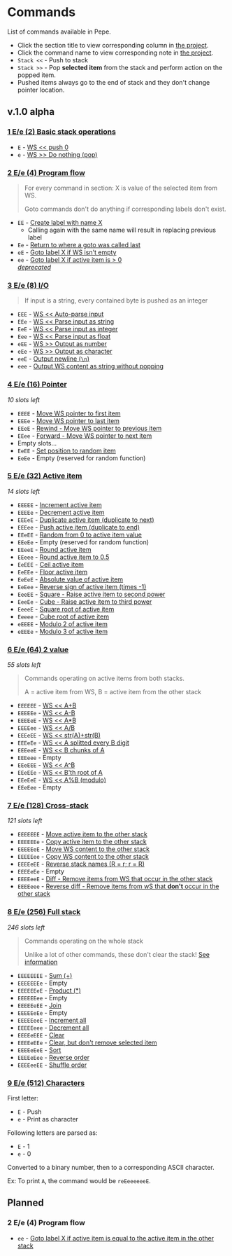 # Commands

List of commands available in Pepe.

- Click the section title to view corresponding column in [the project](https://github.com/Soaku/Pepe/projects/2).
- Click the command name to view corresponding note in [the project](https://github.com/Soaku/Pepe/projects/2).
- `Stack <<` - Push to stack
- `Stack >>` - Pop **selected item** from the stack and perform action on the popped item.
- Pushed items always go to the end of stack and they don't change pointer location.

## v.1.0 alpha

### [1 E/e (2) Basic stack operations](https://github.com/Soaku/Pepe/projects/2#column-2205663)

- `E` - [WS << push 0](https://github.com/Soaku/Pepe/projects/2#card-7485469)
- `e` - [WS >> Do nothing (pop)](https://github.com/Soaku/Pepe/projects/2#card-7485481)

### [2 E/e (4) Program flow](https://github.com/Soaku/Pepe/projects/2#column-2172199)

> For every command in section: X is value of the selected item from WS.
>
> Goto commands don't do anything if corresponding labels don't exist.

- `EE` - [Create label with name X](https://github.com/Soaku/Pepe/projects/2#card-7338713)
  - Calling again with the same name will result in replacing previous label
- `Ee` - [Return to where a goto was called last](https://github.com/Soaku/Pepe/projects/2#card-7339434)
- `eE` - [Goto label X if WS isn't empty](https://github.com/Soaku/Pepe/projects/2#card-7338767)
- `ee` - [Goto label X if active item is > 0](https://github.com/Soaku/Pepe/projects/2#card-7338775)  
   [*deprecated*](#planned)

### [3 E/e (8) I/O](https://github.com/Soaku/Pepe/projects/2#column-2171797)

> If input is a string, every contained byte is pushed as an integer

- `EEE` - [WS << Auto-parse input](https://github.com/Soaku/Pepe/projects/2#card-7337865)
- `EEe` - [WS << Parse input as string](https://github.com/Soaku/Pepe/projects/2#card-7337875)
- `EeE` - [WS << Parse input as integer](https://github.com/Soaku/Pepe/projects/2#card-7485918)
- `Eee` - [WS << Parse input as float](https://github.com/Soaku/Pepe/projects/2#card-7337874)
- `eEE` - [WS >> Output as number](https://github.com/Soaku/Pepe/projects/2#card-7344002)
- `eEe` - [WS >> Output as character](https://github.com/Soaku/Pepe/projects/2#card-7337895)
- `eeE` - [Output newline (`\n`)](https://github.com/Soaku/Pepe/projects/2#card-7501362)
- `eee` - [Output WS content as string without popping](https://github.com/Soaku/Pepe/projects/2#card-7493465)

### [4 E/e (16) Pointer](https://github.com/Soaku/Pepe/projects/2#column-2171962)

*10 slots left*

- `EEEE` - [Move WS pointer to first item](https://github.com/Soaku/Pepe/projects/2#card-7337904)
- `EEEe` - [Move WS pointer to last item](https://github.com/Soaku/Pepe/projects/2#card-7337939)
- `EEeE` - [Rewind - Move WS pointer to previous item](https://github.com/Soaku/Pepe/projects/2#card-7337914)
- `EEee` - [Forward - Move WS pointer to next item](https://github.com/Soaku/Pepe/projects/2#card-7337906)
- Empty slots...
- `EeEE` - [Set position to random item](https://github.com/Soaku/Pepe/projects/2#card-7487437)
- `EeEe` - Empty (reserved for random function)

### [5 E/e (32) Active item](https://github.com/Soaku/Pepe/projects/2#column-2173896)

*14 slots left*

- `EEEEE` - [Increment active item](https://github.com/Soaku/Pepe/projects/2#card-7338659)
- `EEEEe` - [Decrement active item](https://github.com/Soaku/Pepe/projects/2#card-7338662)
- `EEEeE` - [Duplicate active item (duplicate to next)](https://github.com/Soaku/Pepe/projects/2#card-7338639)
- `EEEee` - [Push active item (duplicate to end)](https://github.com/Soaku/Pepe/projects/2#card-7338640)
- `EEeEE` - [Random from 0 to active item value](https://github.com/Soaku/Pepe/projects/2#card-7486911)
- `EEeEe` - Empty (reserved for random function)
- `EEeeE` - [Round active item](https://github.com/Soaku/Pepe/projects/2#card-7344007)
- `EEeee` - [Round active item to 0.5](https://github.com/Soaku/Pepe/projects/2#card-7487731)
- `EeEEE` - [Ceil active item](https://github.com/Soaku/Pepe/projects/2#card-7344020)
- `EeEEe` - [Floor active item](https://github.com/Soaku/Pepe/projects/2#card-7344011)
- `EeEeE` - [Absolute value of active item](https://github.com/Soaku/Pepe/projects/2#card-7485569)
- `EeEee` - [Reverse sign of active item (times -1)](https://github.com/Soaku/Pepe/projects/2#card-7344091)
- `EeeEE` - [Square - Raise active item to second power](https://github.com/Soaku/Pepe/projects/2#card-7487657)
- `EeeEe` - [Cube - Raise active item to third power](https://github.com/Soaku/Pepe/projects/2#card-7487662)
- `EeeeE` - [Square root of active item](https://github.com/Soaku/Pepe/projects/2#card-7488241)
- `Eeeee` - [Cube root of active item](https://github.com/Soaku/Pepe/projects/2#card-7488346)
- `eEEEE` - [Modulo 2 of active item](https://github.com/Soaku/Pepe/projects/2#card-7708043)
- `eEEEe` - [Modulo 3 of active item](https://github.com/Soaku/Pepe/projects/2#card-7708024)

### [6 E/e (64) 2 value](https://github.com/Soaku/Pepe/projects/2#column-2172019)

*55 slots left*

> Commands operating on active items from both stacks.
>
> A = active item from WS, B = active item from the other stack

- `EEEEEE` - [WS << A+B](https://github.com/Soaku/Pepe/projects/2#card-7338110)
- `EEEEEe` - [WS << A-B](https://github.com/Soaku/Pepe/projects/2#card-7338448)
- `EEEEeE` - [WS << A\*B](https://github.com/Soaku/Pepe/projects/2#card-7338506)
- `EEEEee` - [WS << A/B](https://github.com/Soaku/Pepe/projects/2#card-7338512)
- `EEEeEE` - [WS << str(A)+str(B)](https://github.com/Soaku/Pepe/projects/2#card-7487145)
- `EEEeEe` - [WS << A splitted every B digit](https://github.com/Soaku/Pepe/projects/2#card-7492924)
- `EEEeeE` - [WS << B chunks of A](https://github.com/Soaku/Pepe/projects/2#card-7492793)
- `EEEeee` - Empty
- `EEeEEE` - [WS << A^B](https://github.com/Soaku/Pepe/projects/2#card-7487563)
- `EEeEEe` - [WS << B'th root of A](https://github.com/Soaku/Pepe/projects/2#card-7487580)
- `EEeEeE` - [WS << A%B (modulo)](https://github.com/Soaku/Pepe/projects/2#card-7708060)
- `EEeEee` - Empty

### [7 E/e (128) Cross-stack](https://github.com/Soaku/Pepe/projects/2#column-2172008)

*121 slots left*

- `EEEEEEE` - [Move active item to the other stack](https://github.com/Soaku/Pepe/projects/2#card-7338040)
- `EEEEEEe` - [Copy active item to the other stack](https://github.com/Soaku/Pepe/projects/2#card-7338048)
- `EEEEEeE` - [Move WS content to the other stack](https://github.com/Soaku/Pepe/projects/2#card-7338051)
- `EEEEEee` - [Copy WS content to the other stack](https://github.com/Soaku/Pepe/projects/2#card-7338052)
- `EEEEeEE` - [Reverse stack names (R = r; r = R)](https://github.com/Soaku/Pepe/projects/2#card-7344098)
- `EEEEeEe` - Empty
- `EEEEeeE` - [Diff - Remove items from WS that occur in the other stack](https://github.com/Soaku/Pepe/projects/2#card-7487263)
- `EEEEeee` - [Reverse diff - Remove items from wS that **don't** occur in the other stack](https://github.com/Soaku/Pepe/projects/2#card-7487284)

### [8 E/e (256) Full stack](https://github.com/Soaku/Pepe/projects/2#column-2172176)

*246 slots left*

> Commands operating on the whole stack
>
> Unlike a lot of other commands, these don't clear the stack! [See information](https://github.com/Soaku/Pepe/projects/2#card-7488668)

- `EEEEEEEE` - [Sum (+)](https://github.com/Soaku/Pepe/projects/2#card-7338609)
- `EEEEEEEe` - Empty
- `EEEEEEeE` - [Product (\*)](https://github.com/Soaku/Pepe/projects/2#card-7338613)
- `EEEEEEee` -  Empty
- `EEEEEeEE` - [Join](https://github.com/Soaku/Pepe/projects/2#card-7338617)
- `EEEEEeEe` - Empty
- `EEEEEeeE` - [Increment all](https://github.com/Soaku/Pepe/projects/2#card-7338669)
- `EEEEEeee` - [Decrement all](https://github.com/Soaku/Pepe/projects/2#card-7338670)
- `EEEEeEEE` - [Clear](https://github.com/Soaku/Pepe/projects/2#card-7338687)
- `EEEEeEEe` - [Clear, but don't remove selected item](https://github.com/Soaku/Pepe/projects/2#card-7488515)
- `EEEEeEeE` - [Sort](https://github.com/Soaku/Pepe/projects/2#card-7488771)
- `EEEEeEee` - [Reverse order](https://github.com/Soaku/Pepe/projects/2#card-7344092)
- `EEEEeeEE` - [Shuffle order](https://github.com/Soaku/Pepe/projects/2#card-7487499)

### [9 E/e (512) Characters](https://github.com/Soaku/Pepe/projects/2#column-2205901)

First letter:

- `E` - Push
- `e` - Print as character

Following letters are parsed as:

- `E` - 1
- `e` - 0

Converted to a binary number, then to a corresponding ASCII character.

Ex: To print `A`, the command would be `reEeeeeeeE`.

## Planned

### 2 E/e (4) Program flow

- `ee` - [Goto label X if active item is equal to the active item in the other stack](https://github.com/Soaku/Pepe/projects/2#card-7716208)
